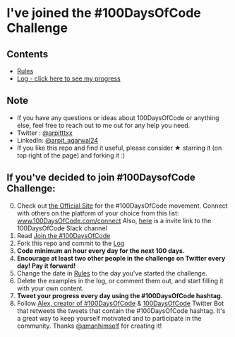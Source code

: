# I've joined the #100DaysOfCode Challenge

## Contents

* [Rules](rules.md)
* [Log - click here to see my progress](https://github.com/Arpit2401/100DaysofCode/tree/main/log)

## Note

* If you have any questions or ideas about 100DaysOfCode or anything else, feel free to reach out to me out for any help you need.
* Twitter : [@arpitttxx](https://twitter.com/arpitttxx)
* LinkedIn: [@arpit_agarwal24](https://linkedin.com/in/arpit-agarwal24)
* If you like this repo and find it useful, please consider &#9733; starring it (on top right of the page) and forking it :)


## If you've decided to join #100DaysofCode Challenge:

0.  Check out [the Official Site](http://100daysofcode.com/) for the #100DaysOfCode movement. Connect with others on the platform of your choice from this list: www.100DaysOfCode.com/connect
    Also, [here](https://www.100daysofcode.com/slack) is a invite link to the 100DaysOfCode Slack channel
1.  Read [Join the #100DaysOfCode](https://medium.freecodecamp.com/join-the-100daysofcode-556ddb4579e4)
2.  Fork this repo and commit to the [Log](log.md)
3.  **Code minimum an hour every day for the next 100 days.**
4.  **Encourage at least two other people in the challenge on Twitter every day! Pay it forward!**
5.  Change the date in [Rules](rules.md) to the day you've started the challenge.
6.  Delete the examples in the log, or comment them out, and start filling it with your own content.
7.  **Tweet your progress every day using the #100DaysOfCode hashtag.**
8.  Follow [Alex, creator of #100DaysOfCode](https://twitter.com/ka11away) & [100DaysOfCode](https://twitter.com/_100DaysOfCode) Twitter Bot that retweets the tweets that contain the #100DaysOfCode hashtag. It's a great way to keep yourself motivated and to participate in the community. Thanks [@amanhimself](https://twitter.com/amanhimself) for creating it!
